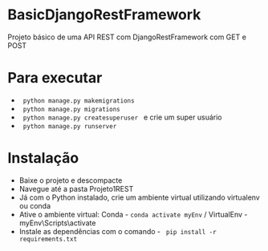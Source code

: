 # BasicDjangoRestFramework
 Projeto básico de uma API REST com DjangoRestFramework com GET e POST
 
# Para executar
<ul>
 <li><code> python manage.py makemigrations </code></li>
 <li><code> python manage.py migrations </code></li>
 <li><code> python manage.py createsuperuser </code> e crie um super usuário</li>
 <li><code> python manage.py runserver </code></li>
 
 </ul>

# Instalação
<ul>
 <li>Baixe o projeto e descompacte</li>
 <li>Navegue até a pasta Projeto1REST</li>
 <li>Já com o Python instalado, crie um ambiente virtual utilizando virtualenv ou conda</li>
 <li>Ative o ambiente virtual: Conda - <code>conda activate myEnv</code> / VirtualEnv - myEnv\Scripts\activate</li>
 <li>Instale as dependências com o comando - <code> pip install -r requirements.txt </code>
 </ul>


